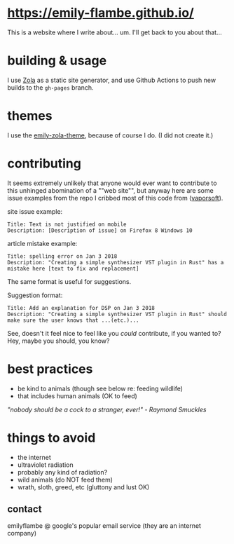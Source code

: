 # https://emily-flambe.github.io/
This is a website where I write about... um. I'll get back to you about that...

# building & usage
I use [Zola](https://github.com/getzola/zola) as a static site generator, and use Github Actions to push 
new builds to the `gh-pages` branch.

# themes
I use the [emily-zola-theme](https://github.com/kyoheiu/emily_zola_theme), because of course I do. (I did not create it.)

# contributing
It seems extremely unlikely that anyone would ever want to contribute to this unhinged abomination of a ""web site"", but anyway here are some issue examples from the repo I cribbed most of this code from ([vaporsoft](https://github.com/piedoom/vaporsoft)).

site issue example:
```
Title: Text is not justified on mobile
Description: [Description of issue] on Firefox 8 Windows 10
```

article mistake example:
```
Title: spelling error on Jan 3 2018
Description: "Creating a simple synthesizer VST plugin in Rust" has a mistake here [text to fix and replacement]
```

The same format is useful for suggestions.

Suggestion format:
```
Title: Add an explanation for DSP on Jan 3 2018
Description: "Creating a simple synthesizer VST plugin in Rust" should make sure the user knows that ...(etc.)...
```

See, doesn't it feel nice to feel like you _could_ contribute, if you wanted to? Hey, maybe you should, you know?

# best practices

- be kind to animals (though see below re: feeding wildlife)
- that includes human animals (OK to feed)

_"nobody should be a cock to a stranger, ever!" - Raymond Smuckles_

# things to avoid

- the internet
- ultraviolet radiation
- probably any kind of radiation?
- wild animals (do NOT feed them)
- wrath, sloth, greed, etc (gluttony and lust OK)

## contact
 
emilyflambe @ google's popular email service (they are an internet company)
